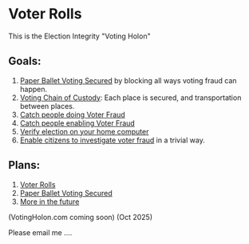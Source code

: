 # Voter Rolls  


This is the Election Integrity "Voting Holon" 
## Goals:
1. [Paper Ballet Voting Secured](https://github.com/FreedomNow2025/X_Censorship/blob/main/Incident_4.md) by blocking all ways voting fraud can happen.
1. [Voting Chain of Custody](https://github.com/FreedomNow2025/X_Censorship/blob/main/Incident_4.md): Each place is secured, and transportation between places.
1. [Catch people doing Voter Fraud](https://github.com/FreedomNow2025/X_Censorship/blob/main/Incident_4.md)
1. [Catch people enabling Voter Fraud](https://github.com/FreedomNow2025/X_Censorship/blob/main/Incident_4.md)
1. [Verify election on your home computer](https://github.com/FreedomNow2025/X_Censorship/blob/main/Incident_4.md)
1. [Enable citizens to investigate voter fraud](https://github.com/FreedomNow2025/X_Censorship/blob/main/Incident_4.md) in a trivial way.


## Plans:
1. [Voter Rolls](https://github.com/FreedomNow2025/X_Censorship/blob/main/Incident_4.md)
1. [Paper Ballet Voting Secured](https://github.com/FreedomNow2025/X_Censorship/blob/main/Incident_4.md)
1. [More in the future](https://github.com/FreedomNow2025/X_Censorship/blob/main/Incident_4.md)


(VotingHolon.com coming soon)   (Oct 2025)

Please email me ....

